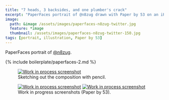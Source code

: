```yaml
---
title: "7 heads, 3 backsides, and one plumber's crack"
excerpt: "PaperFaces portrait of @n8zug drawn with Paper by 53 on an iPad."
image: 
  path: &image /assets/images/paperfaces-n8zug-twitter.jpg 
  feature: *image
  thumbnail: /assets/images/paperfaces-n8zug-twitter-150.jpg
tags: [portrait, illustration, Paper by 53]
---
```


PaperFaces portrait of <a href="https://twitter.com/n8zug">@n8zug</a>.

{% include boilerplate/paperfaces-2.md %}

<figure>
	<a href="/assets/images/paperfaces-n8zug-process-1-lg.jpg"><img src="/assets/images/paperfaces-n8zug-process-1-750.jpg" alt="Work in process screenshot"></a>
	<figcaption>Sketching out the composition with pencil.</figcaption>
</figure>

<figure class="half">
	<a href="/assets/images/paperfaces-n8zug-process-2-lg.jpg"><img src="/assets/images/paperfaces-n8zug-process-2-600.jpg" alt="Work in process screenshot"></a>
	<a href="/assets/images/paperfaces-n8zug-process-3-lg.jpg"><img src="/assets/images/paperfaces-n8zug-process-3-600.jpg" alt="Work in process screenshot"></a>
	<figcaption>Work in progress screenshots (Paper by 53).</figcaption>
</figure>
